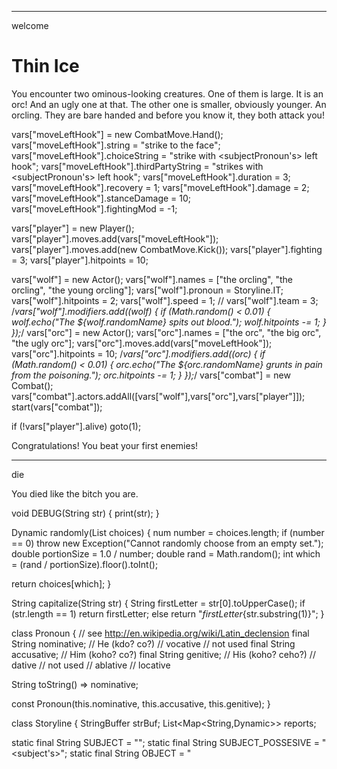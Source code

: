 
--- 
welcome

# Thin Ice

You encounter two ominous-looking creatures. One of them is large. It is an orc! And an ugly one at that. The other one is smaller, obviously younger. An orcling. They are bare handed and before you know it, they both attack you!

<dart>

vars["moveLeftHook"] = new CombatMove.Hand();
vars["moveLeftHook"].string = "strike to the face";
vars["moveLeftHook"].choiceString = "strike <object> with <subjectPronoun's> left hook";
vars["moveLeftHook"].thirdPartyString = "strikes <object> with <subjectPronoun's> left hook";
vars["moveLeftHook"].duration = 3;
vars["moveLeftHook"].recovery = 1;
vars["moveLeftHook"].damage = 2;
vars["moveLeftHook"].stanceDamage = 10;
vars["moveLeftHook"].fightingMod = -1;


vars["player"] = new Player();
vars["player"].moves.add(vars["moveLeftHook"]);
vars["player"].moves.add(new CombatMove.Kick());
vars["player"].fighting = 3;
vars["player"].hitpoints = 10;

vars["wolf"] = new Actor();
vars["wolf"].names = ["the orcling", "the orcling", "the young orcling"];
vars["wolf"].pronoun = Storyline.IT;
vars["wolf"].hitpoints = 2;
vars["wolf"].speed = 1;
// vars["wolf"].team = 3;
/*vars["wolf"].modifiers.add((wolf) {
    if (Math.random() < 0.01) {
      wolf.echo("The ${wolf.randomName} spits out blood.");
      wolf.hitpoints -= 1;
    }
});*/
vars["orc"] = new Actor();
vars["orc"].names = ["the orc", "the big orc", "the ugly orc"];
vars["orc"].moves.add(vars["moveLeftHook"]);
vars["orc"].hitpoints = 10;
/*vars["orc"].modifiers.add((orc) {
    if (Math.random() < 0.01) {
      orc.echo("The ${orc.randomName} grunts in pain from the poisoning.");
      orc.hitpoints -= 1;
    }
});*/
vars["combat"] = new Combat();
vars["combat"].actors.addAll([vars["wolf"],vars["orc"],vars["player"]]);
start(vars["combat"]);
</dart>

<dart>
if (!vars["player"].alive)
  goto(1);
</dart>

Congratulations! You beat your first enemies!

---
die

You died like the bitch you are.





<classes>


void DEBUG(String str) {
  print(str);
}

Dynamic randomly(List choices) {
  num number = choices.length;
  if (number == 0)
    throw new Exception("Cannot randomly choose from an empty set.");
  double portionSize = 1.0 / number;
  double rand = Math.random();
  int which = (rand / portionSize).floor().toInt();

  return choices[which];
}

String capitalize(String str) {
  String firstLetter = str[0].toUpperCase();
  if (str.length == 1)
    return firstLetter;
  else 
    return "$firstLetter${str.substring(1)}";
}

class Pronoun {
  // see http://en.wikipedia.org/wiki/Latin_declension
  final String nominative; // He (kdo? co?)
  // vocative // not used
  final String accusative; // Him (koho? co?)
  final String genitive;   // His (koho? ceho?)
  // dative // not used
  // ablative
  // locative

  String toString() => nominative;

  const Pronoun(this.nominative, this.accusative, this.genitive); 
}

class Storyline {
  StringBuffer strBuf;
  List<Map<String,Dynamic>> reports;

  static final String SUBJECT = "<subject>";
  static final String SUBJECT_POSSESIVE = "<subject's>";
  static final String OBJECT = "<object>";
  static final String OBJECT_POSSESIVE = "<object's>";
  static final String SUBJECT_PRONOUN = "<subjectPronoun>";
  static final String SUBJECT_PRONOUN_POSSESIVE = "<subjectPronoun's>";
  static final String OBJECT_PRONOUN = "<objectPronoun>";
  static final String OBJECT_PRONOUN_POSSESIVE = "<objectPronoun's>";
  static final String ACTION = "<action>";

  static final Pronoun YOU = const Pronoun("you", "you", "your");
  static final Pronoun HE = const Pronoun("he", "him", "his");
  static final Pronoun SHE = const Pronoun("she", "her", "her");
  static final Pronoun IT = const Pronoun("it", "it", "its");

  Storyline add(String str, [Actor subject, Actor object]) {
    reports.add( {
        "string": str,
        "subject": subject,
        "object": object
        // TODO: store 'positive/negative' so we can decide whether to use "and" or "but"
        // TODO: store 'but' relationships
        // TODO: store 'endSentence' - some sentences can't be naturally stringed
    });
  }

  String string(int i) {
    if (i < 0 || i >= reports.length)
      return null;
    else
      return reports[i]["string"];
  }
  Actor subject(int i) {
    if (i < 0 || i >= reports.length)
      return null;
    else
      return reports[i]["subject"];
  }
  Actor object(int i) {
    if (i < 0 || i >= reports.length)
      return null;
    else
      return reports[i]["object"];
  }

  /// taking care of all the exceptions and rules when comparing different reports
  /// call: [: same('subject', i, i+1) ... :]
  bool same(String key, int i, int j) {
    if (i >= reports.length || j >= reports.length)
      return false;
    if (i < 0 || j < 0)
      return false;
    if (reports[i][key] == null || reports[j][key] == null)
      return false;
    if (reports[i][key] == reports[j][key])
      return true;
    else
      return false;
  }

  /// take care of the substitution
  String substitute(int i, String str, [bool useSubjectPronoun=false, bool useObjectPronoun=false]) {
    String result = str.replaceAll(ACTION, string(i));
    if (useObjectPronoun || same('object', i, i-1)) {// if doing something to someone in succession, use pronoun
      result = result.replaceAll(OBJECT, object(i).pronoun.accusative);
      result = result.replaceAll(OBJECT_POSSESIVE, object(i).pronoun.genitive);
    }
    if (useSubjectPronoun) {
      result = result.replaceAll(SUBJECT, subject(i).pronoun.nominative);
      result = result.replaceAll(SUBJECT_POSSESIVE, subject(i).pronoun.genitive);
    }
    // if someone who was object last sentence is now subject (and it's not misleading), use pronoun
    if (object(i-1) != null && subject(i) != null && subject(i-1) != null
        && object(i-1) == subject(i) && subject(i-1).pronoun != subject(i).pronoun) {
      result = result.replaceAll(SUBJECT, subject(i).pronoun.nominative);
      result = result.replaceAll(SUBJECT_POSSESIVE, subject(i).pronoun.genitive);
    }
    // same as previous, but with object-subject reversed
    if (subject(i-1) != null && object(i) != null && subject(i-1) != null
        && subject(i-1) == object(i) && subject(i-1).pronoun != subject(i).pronoun) {
      result = result.replaceAll(OBJECT, object(i).pronoun.accusative);
      result = result.replaceAll(OBJECT_POSSESIVE, object(i).pronoun.genitive);
    }
    return getString(result, subject(i), object(i));
  }

  /// Takes care of substitution
  static String getString(String str, [Actor subject, Actor object]) {
    String result = str;
    if (subject != null) {
      if (subject.isPlayer) { // don't talk like a robot: "player attack wolf"
        result = result.replaceAll(SUBJECT, subject.pronoun.nominative);
        result = result.replaceAll(SUBJECT_POSSESIVE, subject.pronoun.genitive);
      }
      else
        result = result.replaceAll(SUBJECT, subject.randomName);
      result = result.replaceAll(SUBJECT_PRONOUN, subject.pronoun.nominative);
      result = result.replaceAll(SUBJECT_POSSESIVE, "${subject.randomName}'s");
      result = result.replaceAll(SUBJECT_PRONOUN_POSSESIVE, subject.pronoun.genitive);
    }
    if (object != null) {
      if (object.isPlayer) { // don't talk like a robot: "wolf attacks player"
        result = result.replaceAll(OBJECT, object.pronoun.accusative);
        result = result.replaceAll(OBJECT_POSSESIVE, object.pronoun.genitive);
      } else
        result = result.replaceAll(OBJECT, object.randomName);
      result = result.replaceAll(OBJECT_PRONOUN, object.pronoun.accusative);
      result = result.replaceAll(OBJECT_POSSESIVE, "${object.randomName}'s");
      result = result.replaceAll(OBJECT_PRONOUN_POSSESIVE, object.pronoun.genitive);
    }

    return result;
  }

  Storyline() {
    reports = new List<Map<String,Dynamic>>();
    strBuf = new StringBuffer();
  }

  void clear() {
    reports.clear();
    strBuf.clear();
  }

  String toString() {
    int length = reports.length;
    for (int i=0; i < length; i++) {
      if (subject(i) != null && !subject(i).isPlayer) {
        if (same('subject', i, i+1) && same('subject', i, i+2)) {
          // three reports about the same guy in a row
          strBuf.add(capitalize(substitute(i, "<action>, ")));
          strBuf.add(substitute(i+1, "<action>, ", useSubjectPronoun:true));
          strBuf.add(randomly(["","then ","and ", "and finally "]));
          strBuf.add(substitute(i+2, "<action>. ", useSubjectPronoun:true));
          i+=2;
        } else if (same('subject', i, i+1)) {
          strBuf.add(capitalize(substitute(i, "<action>")));
          strBuf.add(randomly([", ",", then "," and "]));
          strBuf.add(substitute(i+1, "<action>. ", useSubjectPronoun:true));
          i++;
        } else if (same('string', i, i-1)) {
          strBuf.add(capitalize(substitute(i, randomly(["<subject> does the same. ", "Same goes for <subject>. "]))));
        } else {
            strBuf.add(capitalize(substitute(i, "<action>. ")));
        }
      } else {
        strBuf.add(capitalize(substitute(i, "<action>. ")));
      }
    }
    return strBuf.toString();
  }
}

class Entity {
  List <String> names;
  Pronoun pronoun = Storyline.IT;

  Entity() {
    names = new List();
  }

  String get randomName() => randomly(names);
}

class Actor extends Entity {
  // current state
  bool alive = true;
  bool isPlayer = false;
  int team = 2; // actors are on team 2 (Enemy) by default
  int _hitpoints;
  // from 0 = lying on the ground to 50 = professional combat stance
  // 0=lying, 10=on_four, 20=almost_falling, 30=shaken, 40=firm_stance, 50=pro_stance
  int _stance;  
  List<String> stanceStrings;
  List<CombatMove> moves;
  static final CombatMove _defaultHandMove = const CombatMove.Hand();
  static final CombatMove _defaultDefense = const CombatMove.Defense();
  CombatMove _currentMove;
  CombatMove previousMove; // keeps track of previous move so that actors don't do the same thing over and over again
  int tillEndOfMove = 0;
  bool recoveringFromMove = false;
  List<Weapon> wieldedWeapons;
  List<Function> modifiers;  // functions to be run on each update (poison, specials)
  Combat combat;
  Actor _target;
  // TODO: limbs?

  // an utility function that prints to the combat's storyline, pre-filling this actor as the subject
  void echo(String str, [Actor subject, Actor object]) {
    if (combat == null)
      return;
    if (subject == null)
      subject = this;
    combat.storyline.add(str, subject:subject, object:object);
  }

  /// returns the fighting ability modified by current move and stance
  int get modifiedFighting() {
    int stanceMod = Math.max((((29 - _stance) / 10) + 1), 0).toInt(); // stance 0-9 => -3, stance 10-19 => -2, 20-29 => -1. Stance 30+ => no mod
    if (currentMove == null)
      return fighting - stanceMod;
    else
      return fighting - stanceMod + currentMove.fightingMod;
  }

  CombatMove get currentMove() => _currentMove;
  void set currentMove(CombatMove value) {
    previousMove = _currentMove;
    if (value == null) {
      tillEndOfMove = _currentMove.recovery; // do not substract speed from recovery - this makes speed too powerful
      if (tillEndOfMove > 0)
        recoveringFromMove = true;
    }
    _currentMove = value;
    if (_currentMove != null)
      tillEndOfMove = _currentMove.duration - (Math.random() * 2).round().toInt(); // speed gives a chance to substract from a move's duration
  }

  int get hitpoints() => _hitpoints;
  void set hitpoints(int value) {
    _hitpoints = Math.min(value, maxHitpoints);
    if (_hitpoints <= 0) {
      die();
    }
    if (_hitpoints == 1)
      if (!isPlayer)
        echo("looks like <subject> doesn't need much more punishment to die");
      else
        echo("you are feeling you can't take any more hits");
  }

  int get stance() => _stance;
  void set stance(int value) {
    if (!alive)
      return;
    int prevStance = _stance;
    _stance = Math.min(value, maxStance);
    // only report when stance is changed between levels
    if ((_stance / 10).toInt() != (prevStance / 10).toInt()) {
      echo(stanceStrings[Math.min(5, (_stance / 10).toInt())]);
    }
  }

  Actor get target() => _target;
  void set target(Actor value) {
    _target = value;
    previousMove = null;
  }

  Actor() : super() {
    // init with defaults
    names = ["actor"];
    pronoun = Storyline.HE;
    _hitpoints = maxHitpoints;
    _stance = maxStance;

    modifiers = new List();
    moves = [_defaultHandMove, _defaultDefense]; // TODO
    stanceStrings = [
        "<subject> now lies on the ground",
        "<subject> is now on <subjectPronoun's> knees",
        "<subject> is now barely standing",
        "<subject> is shaken",
        "<subject> is standing firmly",
        "<subject> is now in a professional combat stance"
      ];
    // TODO: stanceDownStrings vs stanceUpString (falls to his knees / gets on his knees)
  }

  void update() {
    if (!alive)
      return;

    modifiers.forEach((Function mod) { mod(this); });

    if (!alive) // make sure actor doesn't move after being poisoned to death, for example
      return;

    tillEndOfMove--; // just let the time pass

    if (tillEndOfMove > 0) {
      if (target != null && !target.alive) { // stop attack if actor already dead 
        currentMove = null;
        target = null;
      }
    } else {
      // effect of finished move
      if (currentMove != null) {
        if (currentMove.applicable(this, target)) {
          // resolve is target dodged the attack. Difference between fighting skills
          // means extra tries (throws) for the party that has the higher number
          double chance = currentMove.chanceToDodge(this, target);
          int throws = 1 + (this.fighting - target.modifiedFighting).abs();
          DEBUG("CHANCE: move=${currentMove.string} target=${target.names[0]} chance=$chance, throws=$throws attacker=$fighting defender=${target.modifiedFighting}");
          bool targetDodged;
          while (throws > 0) {
            targetDodged = Math.random() < chance;
            DEBUG("- targetDodged: $targetDodged");
            if (targetDodged && (target.modifiedFighting >= this.fighting))
              break;  // if target is more skillfull than attacker and he dodged once, this is it
            if (!targetDodged && (this.fighting >= target.modifiedFighting))
              break;  // similar here
            throws--;
          }
          if (targetDodged) {
            currentMove.applyDodge(this, target);
          } else {
            // same as above, but for blocks
            chance = currentMove.chanceToBlock(this, target);
            throws = 1 + (this.fighting - target.modifiedFighting).abs();
            bool targetBlocked;
            while (throws > 0) {
              targetBlocked = Math.random() < chance;
              if (targetBlocked && (target.modifiedFighting >= this.fighting))
                break;
              if (!targetBlocked && (this.fighting >= target.modifiedFighting))
                break;
              throws--;
            }
            if (targetBlocked) {
              currentMove.applyBlock(this, target);
            } else {
              currentMove.applyHit(this, target);
            }
          }
        }
        currentMove = null;
        return;
      }
      // AI
      if (!isPlayer) {
        if (target == null || !target.alive) {
          List<Actor> possibleEnemies = combat.actors.filter((o) => o.team != team && o.alive);
          if (!possibleEnemies.isEmpty())
            target = randomly(possibleEnemies);
          else {
            alive = false; // TODO: more elegant way to make sure combats don't wage forever
            return;
          }
        }

        if (target == null || !moves.some((m) => m.applicable(this,target)) ) {
          // no target or no combat moves applicable to the target, TODO: try to change target?
          echo('<subject> ${randomly(["just stands there", "doesn\'t do anything", "does nothing"])}');
        } else {
          // TODO: choice
          currentMove = randomly(moves.filter((m) => m.applicable(this,target)));
          currentMove.start(this, target);
        }
      }
    }
  }

  void die() {
    alive = false;
    if (!isPlayer)
      echo("<subject> ${randomly(['passes out','loses consciousness','blacks out','goes down'])}");
    else
      echo("you lose consciousness");
  }

  // stats
  int maxHitpoints = 5;
  int maxStance = 40; // the best stance this actor can muster
  int speed = 0; // 0 = normal person, -x = everything takes x seconds longer, +x = dtto shorter
  int fighting = 0; // 1 = normal person, +x = number of extra block/dodge throws per turn
  int armor = 0; // 0 = person in clothes, +x takes points from damage taken
}

class Player extends Actor {
  Player() : super() {
    isPlayer = true;
    team = 1; // player is on team Player (1)
    names = ["player"];
    pronoun = Storyline.YOU;
  }
}

class CombatMove extends Entity {
  /// the basic description of the move
  String string;
  /// the string to be presented as a choice to the player
  /// e.g.: "hit <object> to the stomach"
  String choiceString;
  /// e.g.: "hits <object> in the stomach"
  String thirdPartyString;

  int duration; // number of turns from start to effect (=hit)
  int recovery; // number of turns it gets to start a new move again
  int damage;
  int stanceDamage;
  double baseChanceToDodge;
  double baseChanceToBlock;

  // modifiers to move's performer. Many moves will make it temporarily harder to block and dodge
  // defense moves will make it easier (positive number)
  int fightingMod;

  Function start; // reports on start of the move
  Function applyHit; // applies and report on success
  Function applyBlock; // applies and report on block
  Function applyDodge; // applies and report on dodge
  Function chanceToDodge; // returns chance (0.0-1.0) of dodging this move
  Function chanceToBlock; // returns chance (0.0-1.0) of blocking this move
  /// used to sort moves by immediate suitability. The top choices should be
  /// a good combination of low-risk, low-impact, and high-risk, high-impact moves
  Function computeSuitability; // TODO: move this into actor AI? needs the context
  Function applicable; // returns bool, whether this move is applicable given the two actors

  // TODO: see http://en.wikipedia.org/wiki/Punch_(combat) for inspiration
  // http://www.eazycheezy.net/2010/04/how-to-throw-a-punch-by-guest-author-the-wolf.html
  CombatMove.Hand() : super() {
    // init with defaults
    string = "hit to the stomach";
    choiceString = "hit <object> to the stomach";
    thirdPartyString = "hits <object> to the stomach";
    duration = 2;
    recovery = 1;
    damage = 1;
    stanceDamage = 2;
    baseChanceToDodge = 0.1;
    baseChanceToBlock = 0.3;
    fightingMod = 0;

    applicable = (Actor attacker, Actor target) {
      if (!attacker.alive || !target.alive)
        return false;
      return true; // TODO
    };

    chanceToDodge = (Actor attacker, Actor target) {
      return baseChanceToDodge; // TODO
    };

    chanceToBlock = (Actor attacker, Actor target) {
      return baseChanceToBlock;
    };

    computeSuitability = (Actor attacker, Actor target) {
      return chanceToDodge(attacker, target) * chanceToDodge(attacker, target); // TODO
    };

    start = (Actor attacker, Actor target) {
      if (target.isPlayer) {
        attacker.echo("<subject> winds up to $choiceString", object:target);
      } else if (attacker.isPlayer) {
        attacker.echo("you decide to $choiceString", object:target);
      }
    };

    applyHit = (Actor attacker, Actor target) {
      if (!attacker.isPlayer)
        attacker.echo("<subject> $thirdPartyString", object:target);
      else
        attacker.echo("<subject> $choiceString", object:target);
      target.hitpoints -= damage - target.armor;
      target.stance -= stanceDamage;
    };

    applyBlock = (Actor attacker, Actor target) {
      if (target.isPlayer)
        target.echo("<subject> block <object's> $string", object:attacker);
      else
        target.echo("<subject> blocks <object's> $string", object:attacker);
      target.stance -= (stanceDamage / 2).toInt();
    };

    applyDodge = (Actor attacker, Actor target) {
      if (target.isPlayer)
        target.echo("<subject> dodge <object's> $string", object:attacker);
      else
        target.echo("<subject> dodges <object's> $string", object:attacker);
    };
  }
  // TODO Ctors for types of moves: CombatMove.Hand(), CombatMove.Kick(), CombatMove.Sword() etc.

  CombatMove.Kick() : super() {
    // init with defaults
    string = "kick to the legs";
    choiceString = "kick <object's> legs";
    thirdPartyString = "kicks <object's> legs";
    duration = 3;
    recovery = 2;
    damage = 1;
    stanceDamage = 10;
    baseChanceToDodge = 0.2;
    baseChanceToBlock = 0.2;
    fightingMod = -1;

    applicable = (Actor attacker, Actor target) {
      if (!attacker.alive || !target.alive)
        return false;
      if (attacker.stance < 30 || target.stance < 20)
        return false;
      return true; // TODO
    };

    chanceToDodge = (Actor attacker, Actor target) {
      return baseChanceToDodge; // TODO
    };

    chanceToBlock = (Actor attacker, Actor target) {
      return baseChanceToBlock;
    };

    computeSuitability = (Actor attacker, Actor target) {
      return chanceToDodge(attacker, target) * chanceToDodge(attacker, target); // TODO
    };

    start = (Actor attacker, Actor target) {
      if (target.isPlayer) {
        attacker.echo("<subject> winds up to $choiceString", object:target);
      } else if (attacker.isPlayer) {
        attacker.echo("you decide to $choiceString", object:target);
      }
    };

    applyHit = (Actor attacker, Actor target) {
      if (!attacker.isPlayer)
        attacker.echo("<subject> $thirdPartyString", object:target);
      else
        attacker.echo("<subject> $choiceString", object:target);
      target.hitpoints -= damage - target.armor;
      target.stance -= stanceDamage;
    };

    applyBlock = (Actor attacker, Actor target) {
      if (target.isPlayer)
        target.echo("<subject> block <object's> $string", object:attacker);
      else
        target.echo("<subject> blocks <object's> $string", object:attacker);
      target.stance -= (stanceDamage / 2).toInt();
    };

    applyDodge = (Actor attacker, Actor target) {
      if (target.isPlayer)
        target.echo("<subject> dodge <object's> $string", object:attacker);
      else
        target.echo("<subject> dodges <object's> $string", object:attacker);
    };
  }

  CombatMove.Defense() : super () {
    // init with defaults
    string = "parry";
    choiceString = "parry <object's> move";
    thirdPartyString = "parries <object's> move";
    duration = 2;
    recovery = 0;
    damage = 0;
    stanceDamage = 0;
    baseChanceToDodge = 1.0;
    baseChanceToBlock = 1.0;
    fightingMod = +3;

    applicable = (Actor attacker, Actor target) {
      //DEBUG("DEFENSE applicable? ATT: ${attacker.names[0]}, TAR: ${target.names[0]}");
      if (!attacker.alive || !target.alive)
        return false;
      //DEBUG("DEFENSE both alive");
      if (target.target != attacker)
        return false; // don't parry attacks that don't target you
      //DEBUG("DEFENSE is target of the other guy");
      //DEBUG("DEFENSE target's move = ${target.currentMove.string}");
      if (target.currentMove == null || target.currentMove.damage == 0)
        return false; // don't parry no attack and don't parry someone parrying you
      //DEBUG("DEFENSE applicable, yes.");
      return true; 
    };

    chanceToDodge = (Actor attacker, Actor target) {
      return baseChanceToDodge;
    };

    chanceToBlock = (Actor attacker, Actor target) {
      return baseChanceToBlock;
    };

    computeSuitability = (Actor attacker, Actor target) {
      return 1.0; // TODO
    };

    start = (Actor attacker, Actor target) {
      if (target.isPlayer) {
        attacker.echo("<subject> braces for <object's> blow", object:target);
      } else if (attacker.isPlayer) {
        attacker.echo("you decide to brace for <object's> blow", object:target);
      }
      // wait for the blow
      attacker.tillEndOfMove = target.tillEndOfMove + 1;
    };

    applyHit = (Actor attacker, Actor target) { };

    applyBlock = (Actor attacker, Actor target) { };

    applyDodge = (Actor attacker, Actor target) { };
  }
}

class Weapon extends Entity {
}

interface LoopedEvent {
  bool finished;
  bool interactionNeeded;
  void start();
  void update();
  void updateUntilInteraction();
}


class Combat extends Entity implements LoopedEvent {
  Storyline storyline;

  bool _started = false;
  bool finished = false;
  bool interactionNeeded = false;

  Function specialUpdate; // allows defining novel combat situations (moving train, random events, spawning enemies...)

  int time = 0;

  void start() {
    actors.forEach((a) { 
        a.combat = this; 
        if (a.isPlayer)
          _player = a;
    });
    _started = true;
  }

  List<Actor> actors;
  Actor _player;
  List<Choice> playerChoices;

  Combat() : super() {
    storyline = new Storyline();
    actors = new List();
    playerChoices = new List();
  }

  /// The main function that gets called every single move and calls each actor to do their own stuff.
  void update() {
    if (specialUpdate != null)
      specialUpdate();

    actors.forEach((actor) {
      actor.update();
    });

    // make sure the fight still needs to continue
    if (!actors.some((a) => a.alive && actors.some((b) => b.alive && b.team != a.team))) {
      finished = true;
      return;
    }

    if (_player != null && _player.alive && _player.tillEndOfMove <= 0) { // TODO: check if there is stuff to be done by player
      if (_player.target == null) {
        // let player choose his target
        List<Actor> possibleEnemies = actors.filter((o) => o.team != _player.team && o.alive);
        possibleEnemies.forEach((enemy) {
            playerChoices.add(new Choice("Target ${enemy.randomName}.", showNow:true, then:() { storyline.add("<subject> now lock on to <object>", subject:_player, object:enemy); _player.target = enemy; }));
        });
      } else {
        // find out possible moves the player can perform on the target
        List<CombatMove> possibleMoves = _player.moves.filter((m) => m.applicable(_player,_player.target));
        if (!possibleMoves.isEmpty()) {
          // only allow to repeat previous move when there is no other option
          if (possibleMoves.length > 1)
            possibleMoves = possibleMoves.filter((m) => m != _player.previousMove);
          // sort moves by how effective they can be TODO: pick at least one of each strategies (big hit, quick hit, stance hit, defense
          possibleMoves.sort((a,b) => a.computeSuitability(_player,_player.target) - b.computeSuitability(_player,_player.target));
          // only show first three
          possibleMoves = possibleMoves.getRange(0, Math.min(3, possibleMoves.length));
          possibleMoves.forEach((move) {
              playerChoices.add(new Choice(capitalize(Storyline.getString(move.choiceString, subject:_player, object:_player.target)), showNow:true, then:() { _player.currentMove = move; _player.currentMove.start(_player, _player.target); }));
          });
        }
        // let player target someone else
        playerChoices.add(new Choice("Target another enemy.", showNow:true, then:() { _player.target = null; }));
      }

      // TODO: implement moves and check what is to be done. Then start moves in the then: clause.
      if (!playerChoices.isEmpty()) {
        interactionNeeded = true;
        playerChoices.add(new Choice("Do nothing.", showNow:true)); // TODO: this is for debug only..?
      }
    }

    time++;
  }

  void updateUntilInteraction() {
    while (!finished && !interactionNeeded) {
      update();
    }
    interactionNeeded = false;  // reset for next run
  }
}

</classes>

<library>

void start(LoopedEvent event) {
  vars["_curLoopedEvent"] = event;
  vars["_curLoopedEventChoices"] = new List<Choice>();
  event.playerChoices = vars["_curLoopedEventChoices"];
  event.start();
  updateLoopedEvent();
}

void updateLoopedEvent() {
  LoopedEvent event = vars["_curLoopedEvent"];
  if (event.finished)
    return;
  event.playerChoices.clear();
  event.updateUntilInteraction();
  echo(event.storyline.toString());
  event.storyline.clear();
  choices.addAll(event.playerChoices);
  nextScript(updateLoopedEvent);
}

</library>
